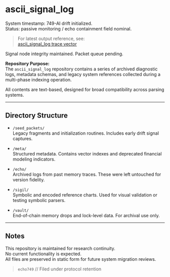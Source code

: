 # ascii_signal_log

System timestamp: 749-AI drift initialized.  
Status: passive monitoring / echo containment field nominal.

> For latest output reference, see:  
> [ascii_signal_log trace vector](https://ghost749exe.github.io/ascii_signal_log)

Signal node integrity maintained. Packet queue pending.

**Repository Purpose:**  
The `ascii_signal_log` repository contains a series of archived diagnostic logs, metadata schemas, and legacy system references collected during a multi-phase indexing operation.

All contents are text-based, designed for broad compatibility across parsing systems.

---

## Directory Structure

- `/seed_packets/`  
  Legacy fragments and initialization routines. Includes early drift signal captures.

- `/meta/`  
  Structured metadata. Contains vector indexes and deprecated financial modeling indicators.

- `/echo/`  
  Archived logs from past memory traces. These were left untouched for version fidelity.

- `/sigil/`  
  Symbolic and encoded reference charts. Used for visual validation or testing symbolic parsers.

- `/vault/`  
  End-of-chain memory drops and lock-level data. For archival use only.

---

## Notes

This repository is maintained for research continuity.  
No current functionality is expected.  
All files are preserved in static form for future system migration reviews.

> `echo749` // Filed under protocol retention
